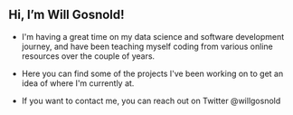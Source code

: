 ## Hi, I’m Will Gosnold!

- I'm having a great time on my data science and software development journey, and have been teaching myself coding from various online resources over the couple of years.

- Here you can find some of the projects I've been working on to get an idea of where I'm currently at.

- If you want to contact me, you can reach out on Twitter @willgosnold

<!---
willgosnold/willgosnold is a ✨ special ✨ repository because its `README.md` (this file) appears on your GitHub profile.
You can click the Preview link to take a look at your changes.
--->
